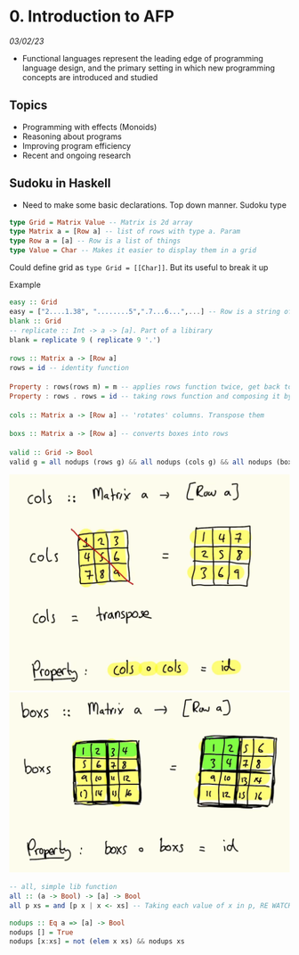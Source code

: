 # 0. Introduction to AFP
_03/02/23_

- Functional languages represent the leading edge of programming language design, and the primary setting in which new programming concepts are introduced and studied

## Topics
- Programming with effects (Monoids)
- Reasoning about programs
- Improving program efficiency
- Recent and ongoing research

## Sudoku in Haskell

- Need to make some basic declarations. Top down manner. Sudoku type

```haskell
type Grid = Matrix Value -- Matrix is 2d array
type Matrix a = [Row a] -- list of rows with type a. Param
type Row a = [a] -- Row is a list of things
type Value = Char -- Makes it easier to display them in a grid
```
Could define grid as `type Grid = [[Char]]`. But its useful to break it up

Example
```haskell
easy :: Grid
easy = ["2....1.38", "........5",".7...6...",...] -- Row is a string of characters. Represent a blank cell with a .
blank :: Grid
-- replicate :: Int -> a -> [a]. Part of a libirary
blank = replicate 9 ( replicate 9 '.')

rows :: Matrix a -> [Row a]
rows = id -- identity function

Property : rows(rows m) = m -- applies rows function twice, get back to where started
Property : rows . rows = id -- taking rows function and composing it by itself

cols :: Matrix a -> [Row a] -- 'rotates' columns. Transpose them

boxs :: Matrix a -> [Row a] -- converts boxes into rows

valid :: Grid -> Bool
valid g = all nodups (rows g) && all nodups (cols g) && all nodups (boxs g) -- ensures theres no duplicates
```

![](../_resources/20230203160741.png)
![](../_resources/20230203160802.png)


```haskell
-- all, simple lib function
all :: (a -> Bool) -> [a] -> Bool
all p xs = and [p x | x <- xs] -- Taking each value of x in p, RE WATCH 
```

```haskell
nodups :: Eq a => [a] -> Bool
nodups [] = True
nodups [x:xs] = not (elem x xs) && nodups xs
```